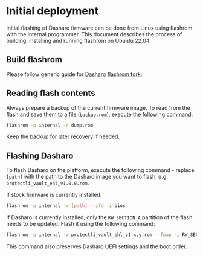 # Initial deployment

Initial flashing of Dasharo firmware can be done from Linux using flashrom with
the internal programmer. This document describes the process of building,
installing and running flashrom on Ubuntu 22.04.

## Build flashrom

Please follow generic guide for [Dasharo flashrom fork](../../osf-trivia-list/deployment.md#how-to-install-dasharo-flashrom-fork).

## Reading flash contents

Always prepare a backup of the current firmware image. To read from the flash
and save them to a file (`backup.rom`), execute the following command:

```bash
flashrom -p internal -r dump.rom
```

Keep the backup for later recovery if needed.

## Flashing Dasharo

To flash Dasharo on the platform, execute the following command - replace
`[path]` with the path to the Dasharo image you want to flash, e.g.
`protectli_vault_ehl_v1.0.0.rom`.

If stock firmware is currently installed:

```bash
flashrom -p internal -w [path] --ifd -i bios
```

If Dasharo is currently installed, only the `RW_SECTION_A` partition of the
flash needs to be updated. Flash it using the following command:

```bash
flashrom -p internal -w protectli_vault_ehl_v1.x.y.rom --fmap -i RW_SECTION_A
```

This command also preserves Dasharo UEFI settings and the boot order.
